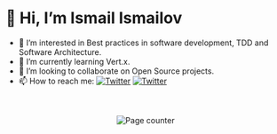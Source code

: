 # 👋 Hi, I’m Ismail Ismailov
- 👀 I’m interested in Best practices in software development, TDD and Software Architecture.
- 🌱 I’m currently learning Vert.x.
- 💞️ I’m looking to collaborate on Open Source projects.
- 📫 How to reach me:  [![Twitter](https://img.shields.io/twitter/url?label=Ismail%20Ismailov&logo=LinkedIn&style=social&url=https://www.linkedin.com/in/ismail2ov/)](https://www.linkedin.com/in/ismail2ov/)  [![Twitter](https://img.shields.io/twitter/url?label=ismail2ov&logo=Twitter&style=social&url=https://twitter.com/ismail2ov)](https://twitter.com/ismail2ov)
<br/><br/><br/>

<p align="center" display="none">
  <img alt="Page counter" src="https://profile-counter.glitch.me/ismail2ov/count.svg">
</p>

